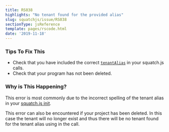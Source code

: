 ```yaml
---
title: RS038
highlights: "No tenant found for the provided alias"
slug: squatchjs/issue/RS038
sectionType: jsReference
template: pages/rscode.html
date: '2019-11-18'
---
```


### Tips To Fix This

 - Check that you have included the correct [`tenantAlias`](/success/navigating-the-portal/#install) in your squatch.js calls.
 - Check that your program has not been deleted.

### Why is This Happening?

This error is most commonly due to the incorrect spelling of the tenant alias in your [squatch.js init](/developer/squatchjs/v2/reference/#init).

This error can also be encountered if your project has been deleted. In this case the tenant will no longer exist and thus there will be no tenant found for the tenant alias using in the call.